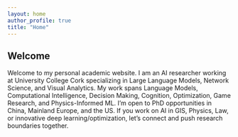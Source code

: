 ```yaml
---
layout: home
author_profile: true
title: "Home"
---
```





<!-- Intro / Welcome section -->
## Welcome
Welcome to my personal academic website. I am an AI researcher working at University College Cork specializing in Large Language Models, Network Science, and Visual Analytics. My work spans Language Models, Computational Intelligence, Decision Making, Cognition, Optimization, Game Research, and Physics-Informed ML. I’m open to PhD opportunities in China, Mainland Europe, and the US. If you work on AI in GIS, Physics, Law, or innovative deep learning/optimization, let’s connect and push research boundaries together.
